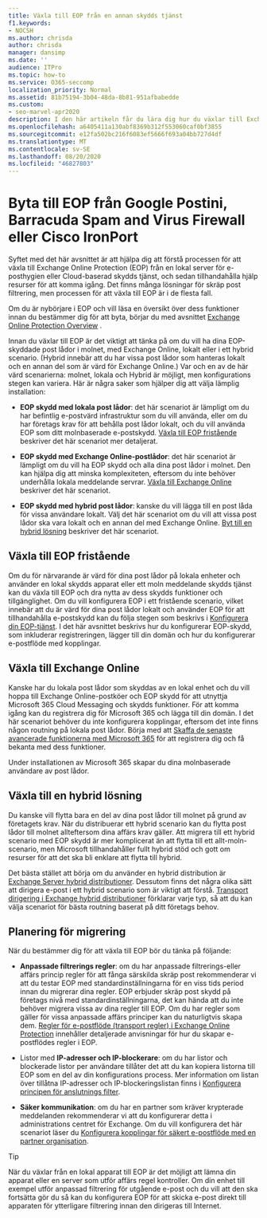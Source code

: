 ```yaml
---
title: Växla till EOP från en annan skydds tjänst
f1.keywords:
- NOCSH
ms.author: chrisda
author: chrisda
manager: dansimp
ms.date: ''
audience: ITPro
ms.topic: how-to
ms.service: O365-seccomp
localization_priority: Normal
ms.assetid: 81b75194-3b04-48da-8b81-951afbabedde
ms.custom:
- seo-marvel-apr2020
description: I den här artikeln får du lära dig hur du växlar till Exchange Online Protection (EOP) från en lokal server för e-posthygien eller Cloud-baserad skydd.
ms.openlocfilehash: a6405411a130abf8369b312f553060caf0bf3855
ms.sourcegitcommit: e12fa502bc216f6083ef5666f693a04bb727d4df
ms.translationtype: MT
ms.contentlocale: sv-SE
ms.lasthandoff: 08/20/2020
ms.locfileid: "46827803"
---
```

# <a name="switch-to-eop-from-google-postini-the-barracuda-spam-and-virus-firewall-or-cisco-ironport"></a>Byta till EOP från Google Postini, Barracuda Spam and Virus Firewall eller Cisco IronPort

 Syftet med det här avsnittet är att hjälpa dig att förstå processen för att växla till Exchange Online Protection (EOP) från en lokal server för e-posthygien eller Cloud-baserad skydds tjänst, och sedan tillhandahålla hjälp resurser för att komma igång. Det finns många lösningar för skräp post filtrering, men processen för att växla till EOP är i de flesta fall.

Om du är nybörjare i EOP och vill läsa en översikt över dess funktioner innan du bestämmer dig för att byta, börjar du med avsnittet [Exchange Online Protection Overview](exchange-online-protection-overview.md) .

Innan du växlar till EOP är det viktigt att tänka på om du vill ha dina EOP-skyddade post lådor i molnet, med Exchange Online, lokalt eller i ett hybrid scenario. (Hybrid innebär att du har vissa post lådor som hanteras lokalt och en annan del som är värd för Exchange Online.) Var och en av de här värd scenarierna: molnet, lokala och Hybrid är möjligt, men konfigurations stegen kan variera. Här är några saker som hjälper dig att välja lämplig installation:

- **EOP skydd med lokala post lådor**: det här scenariot är lämpligt om du har befintlig e-postvärd infrastruktur som du vill använda, eller om du har företags krav för att behålla post lådor lokalt, och du vill använda EOP som ditt molnbaserade e-postskydd. [Växla till EOP fristående](#switch-to-eop-standalone) beskriver det här scenariot mer detaljerat.

- **EOP skydd med Exchange Online-postlådor**: det här scenariot är lämpligt om du vill ha EOP skydd och alla dina post lådor i molnet. Den kan hjälpa dig att minska komplexiteten, eftersom du inte behöver underhålla lokala meddelande servrar. [Växla till Exchange Online](#switch-to-exchange-online) beskriver det här scenariot.

- **EOP skydd med hybrid post lådor**: kanske du vill lägga till en post låda för vissa användare lokalt. Välj det här scenariot om du vill att vissa post lådor ska vara lokalt och en annan del med Exchange Online. [Byt till en hybrid lösning](#switch-to-a-hybrid-solution) beskriver det här scenariot.

## <a name="switch-to-eop-standalone"></a>Växla till EOP fristående

Om du för närvarande är värd för dina post lådor på lokala enheter och använder en lokal skydds apparat eller ett moln meddelande skydds tjänst kan du växla till EOP och dra nytta av dess skydds funktioner och tillgänglighet. Om du vill konfigurera EOP i ett fristående scenario, vilket innebär att du är värd för dina post lådor lokalt och använder EOP för att tillhandahålla e-postskydd kan du följa stegen som beskrivs i [Konfigurera din EOP-tjänst](set-up-your-eop-service.md). I det här avsnittet beskrivs hur du konfigurerar EOP-skydd, som inkluderar registreringen, lägger till din domän och hur du konfigurerar e-postflöde med kopplingar.

## <a name="switch-to-exchange-online"></a>Växla till Exchange Online

Kanske har du lokala post lådor som skyddas av en lokal enhet och du vill hoppa till Exchange Online-postköer och EOP skydd för att utnyttja Microsoft 365 Cloud Messaging och skydds funktioner. För att komma igång kan du registrera dig för Microsoft 365 och lägga till din domän. I det här scenariot behöver du inte konfigurera kopplingar, eftersom det inte finns någon routning på lokala post lådor. Börja med att [Skaffa de senaste avancerade funktionerna med Microsoft 365](https://www.microsoft.com/microsoft-365/business/compare-more-office-365-for-business-plans) för att registrera dig och få bekanta med dess funktioner.

Under installationen av Microsoft 365 skapar du dina molnbaserade användare av post lådor.

## <a name="switch-to-a-hybrid-solution"></a>Växla till en hybrid lösning

Du kanske vill flytta bara en del av dina post lådor till molnet på grund av företagets krav. När du distribuerar ett hybrid scenario kan du flytta post lådor till molnet allteftersom dina affärs krav gäller. Att migrera till ett hybrid scenario med EOP skydd är mer komplicerat än att flytta till ett allt-moln-scenario, men Microsoft tillhandahåller fullt hybrid stöd och gott om resurser för att det ska bli enklare att flytta till hybrid.

Det bästa stället att börja om du använder en hybrid distribution är [Exchange Server hybrid distributioner](https://docs.microsoft.com/exchange/exchange-hybrid). Dessutom finns det några olika sätt att dirigera e-post i ett hybrid scenario som är viktigt att förstå. [Transport dirigering i Exchange hybrid distributioner](https://docs.microsoft.com/exchange/transport-routing) förklarar varje typ, så att du kan välja scenariot för bästa routning baserat på ditt företags behov.

## <a name="migration-planning"></a>Planering för migrering

När du bestämmer dig för att växla till EOP bör du tänka på följande:

- **Anpassade filtrerings regler**: om du har anpassade filtrerings-eller affärs princip regler för att fånga särskilda skräp post rekommenderar vi att du testar EOP med standardinställningarna för en viss tids period innan du migrerar dina regler. EOP erbjuder skräp post skydd på företags nivå med standardinställningarna, det kan hända att du inte behöver migrera vissa av dina regler till EOP. Om du har regler som gäller för vissa anpassade affärs principer kan du naturligtvis skapa dem. [Regler för e-postflöde (transport regler) i Exchange Online Protection](mail-flow-rules-transport-rules-0.md) innehåller detaljerade anvisningar för hur du skapar e-postflödes regler i EOP.

- Listor med **IP-adresser och IP-blockerare**: om du har listor och blockerade listor per användare tillåter det att du kan kopiera listorna till EOP som en del av din konfigurations process. Mer information om listan över tillåtna IP-adresser och IP-blockeringslistan finns i [Konfigurera principen för anslutnings filter](configure-the-connection-filter-policy.md).

- **Säker kommunikation**: om du har en partner som kräver krypterade meddelanden rekommenderar vi att du konfigurerar detta i administrations centret för Exchange. Om du vill konfigurera det här scenariot läser du [Konfigurera kopplingar för säkert e-postflöde med en partner organisation](https://docs.microsoft.com/exchange/mail-flow-best-practices/use-connectors-to-configure-mail-flow/set-up-connectors-for-secure-mail-flow-with-a-partner).

> [!TIP]
> När du växlar från en lokal apparat till EOP är det möjligt att lämna din apparat eller en server som utför affärs regel kontroller. Om din enhet till exempel utför anpassad filtrering för utgående e-post och du vill att den ska fortsätta gör du så kan du konfigurera EOP för att skicka e-post direkt till apparaten för ytterligare filtrering innan den dirigeras till Internet.
